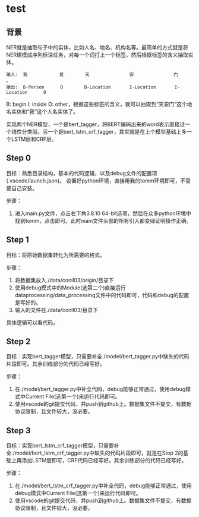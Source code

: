 # test

## 背景
NER就是抽取句子中的实体，比如人名、地名、机构名等。最简单的方式就是将NER建模成序列标注任务，对每一个词打上一个标签，然后根据标签的含义抽取实体。

```
输入:  我            爱        天               安               门               。
输出:  B-Person      O        B-Location       I-Location       I-Location      O
```
B: begin I: inside  O: other，根据这些标签的含义，就可以抽取到“天安门”这个地名实体和“我”这个人名实体了。


实现两个NER模型，一个是bert_tagger，将BERT编码出来的word表示直接过一个线性分类层。另一个是bert_lstm_crf_tagger，其实就是在上个模型基础上多一个LSTM层和CRF层。

## Step 0
目标：熟悉目录结构，基本的代码逻辑，以及debug文件的配置项(.vscode/launch.json)。
设置好python环境，直接用我的tomm环境即可，不需要自己安装。

步骤：
1. 进入main.py文件，点击右下角3.8.10 64-bit选项，然后在众多python环境中找到tomm，点击即可。此时main文件头部的所有引入都变绿证明操作正确。


## Step 1
目标：将原始数据集转化为所需要的格式。

步骤：
1. 将数据集放入./data/conll03/origin/目录下  
2. 使用debug模式中的Module(选第二个)直接运行dataprocessing/data_processing文件中的代码即可，代码和debug的配置是写好的。
3. 输入的文件在./data/conll03/目录下

具体逻辑可以看代码。

## Step 2
目标：实现bert_tagger模型，只需要补全./model/bert_tagger.py中缺失的代码片段即可。其余训练部分的代码已经写好。

步骤：
1. 在./model/bert_tagger.py中补全代码，debug能够正常通过，使用debug模式中Current File(选第一个)来运行代码即可。
2. 使用vscode的git提交代码，并push到github上。数据集文件不提交，有数据协议限制，且文件较大，没必要。

## Step 3
目标：实现bert_lstm_crf_tagger模型，只需要补全./model/bert_lstm_crf_tagger.py中缺失的代码片段即可，就是在Step 2的基础上再添加LSTM层即可，CRF代码已经写好。其余训练部分的代码已经写好。

步骤：
1. 在./model/bert_lstm_crf_tagger.py中补全代码，debug能够正常通过，使用debug模式中Current File(选第一个)来运行代码即可。
2. 使用vscode的git提交代码，并push到github上。数据集文件不提交，有数据协议限制，且文件较大，没必要。

